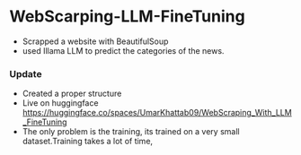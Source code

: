 # WebScarping-LLM-FineTuning

- Scrapped a website with BeautifulSoup
- used Illama LLM to predict the categories of the news.


### Update
- Created a proper structure
- Live on huggingface https://huggingface.co/spaces/UmarKhattab09/WebScraping_With_LLM_FineTuning
- The only problem is the training, its trained on a very small dataset.Training takes a lot of time,

